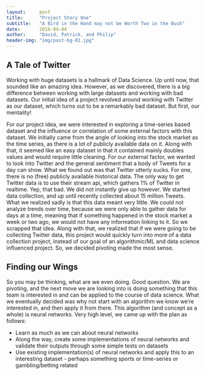 ```yaml
---
layout:     post
title:      "Project Story One"
subtitle:   "A Bird in the Hand may not be Worth Two in the Bush"
date:       2016-04-04
author:     "David, Patrick, and Philip"
header-img: "img/post-bg-01.jpg"
---
```


<h2>A Tale of Twitter</h2>

<p>Working with huge datasets is a hallmark of Data Science. Up until now, that sounded like an amazing idea. However, as we discovered, there is a big difference between working with large datasets and working with bad datasets. Our initial idea of a project revolved around working with Twitter as our dataset, which turns out to be a remarkably bad dataset. But first, our mentality!</p>

<p>For our project idea, we were interested in exploring a time-series based dataset and the influence or correlation of some external factors with this dataset. We initially came from the angle of looking into the stock market as the time series, as there is a lot of publicly available data on it. Along with that, it seemed like an easy dataset in that it contained mainly doubles values and would require little cleaning. For our external factor, we wanted to look into Twitter and the general sentiment that a body of Tweets for a day can show. What we found out was that Twitter utterly sucks. For one, there is no (free) publicly available historical data. The only way to get Twitter data is to use their stream api, which gathers 1% of Twitter in realtime. Yep, that bad. We did not instantly give up however. We started data collection, and up until recently collected about 15 million Tweets. What we realized sadly is that this data meant very little. We could not analyze trends over time, because we were only able to gather data for days at a time, meaning that if something happened in the stock market a week or two ago, we would not have any information linking to it. So we scrapped that idea. Along with that, we realized that if we were going to be collecting Twitter data, this project would quickly turn into more of a data collection project, instead of our goal of an algorithmic/ML and data science influenced project. So, we decided pivoting made the most sense.</p>

<h2>Finding our Wings</h2>

<p>So you may be thinking, what are we even doing. Good question. We are pivoting, and the next move we are looking into is doing something that this team is interested in and can be applied to the course of data science. What we eventually decided was why not start with an algorithm we know we’re interested in, and then apply it from there. This algorithm (and concept as a whole) is neural networks. Very high level, we came up with the plan as follows:</p>

<ul>
  <li>Learn as much as we can about neural networks</li>
  <li>Along the way, create some implementations of neural networks and validate their outputs through some simple tests on datasets</li>
  <li>Use existing implementation(s) of neural networks and apply this to an interesting dataset - perhaps something sports or time-series or gambling/betting related</li>
</ul>